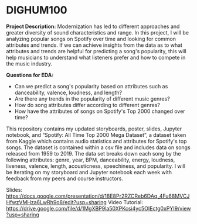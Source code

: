 # DIGHUM100

**Project Description:** Modernization has led to different approaches and greater diversity of sound characteristics and range. In this project, I will be analyzing popular songs on Spotify over time and looking for common attributes and trends. If we can achieve insights from the data as to what attributes and trends are helpful for predicting a song's popularity, this will help musicians to understand what listeners prefer and how to compete in the music industry.

**Questions for EDA:**
- Can we predict a song's popularity based on attributes such as danceability, valence, loudness, and length?
- Are there any trends in the popularity of different music genres?
- How do song attributes differ according to different genres?
- How have the attributes of songs on Spotify's Top 2000 changed over time?

This repository contains my updated storyboards, poster, slides, Jupyter notebook, and “Spotify: All Time Top 2000 Mega Dataset”, a dataset taken from Kaggle which contains audio statistics and attributes for Spotify's top songs. The dataset is contained within a csv file and includes data on songs released from 1959 to 2019. The data set breaks down each song by the following attributes: genre, year, BPM, danceability, energy, loudness, liveness, valence, length, acousticness, speechiness, and popularity. I will be iterating on my storyboard and Jupyter notebook each week with feedback from my peers and course instructors. 

Slides: https://docs.google.com/presentation/d/18E8Pr2RZCReb6DAq_4Fu68MVCJHfwzVMHza6LwRh9o8/edit?usp=sharing
Video Tutorial: https://drive.google.com/file/d/1MgXBP9la50XPKcsi4yc5OIEctg0xPYI9/view?usp=sharing
